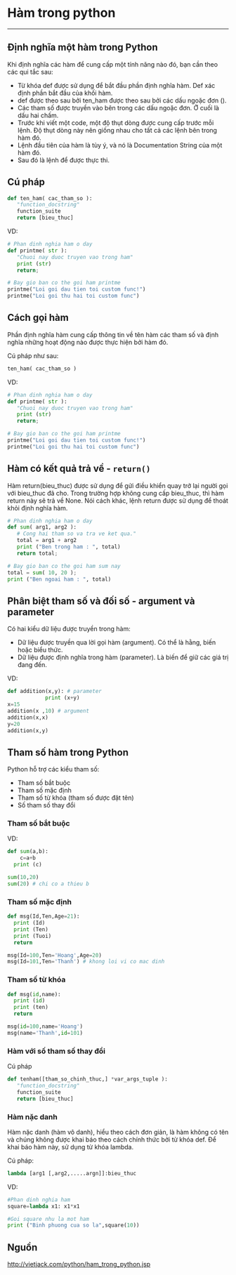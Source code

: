 # Hàm trong python
---
## Định nghĩa một hàm trong Python
Khi định nghĩa các hàm để cung cấp một tính năng nào đó, bạn cần theo các qui tắc sau:
- Từ khóa def được sử dụng để bắt đầu phần định nghĩa hàm. Def xác định phần bắt đầu của khối hàm.
- def được theo sau bởi ten_ham được theo sau bởi các dấu ngoặc đơn ().
- Các tham số được truyền vào bên trong các dấu ngoặc đơn. Ở cuối là dấu hai chấm.
- Trước khi viết một code, một độ thụt dòng được cung cấp trước mỗi lệnh. Độ thụt dòng này nên giống nhau cho tất cả các lệnh bên trong hàm đó.
- Lệnh đầu tiên của hàm là tùy ý, và nó là Documentation String của một hàm đó.
- Sau đó là lệnh để được thực thi.

## Cú pháp
```python
def ten_ham( cac_tham_so ):
   "function_docstring"
   function_suite
   return [bieu_thuc]
```
VD:
```python
# Phan dinh nghia ham o day
def printme( str ):
   "Chuoi nay duoc truyen vao trong ham"
   print (str)
   return;

# Bay gio ban co the goi ham printme
printme("Loi goi dau tien toi custom func!")
printme("Loi goi thu hai toi custom func")
```

## Cách gọi hàm
Phần định nghĩa hàm cung cấp thông tin về tên hàm các tham số và định nghĩa những hoạt động nào được thực hiện bởi hàm đó.

Cú pháp như sau:
```python  
ten_ham( cac_tham_so )
```
VD:
```python
# Phan dinh nghia ham o day
def printme( str ):
   "Chuoi nay duoc truyen vao trong ham"
   print (str)
   return;

# Bay gio ban co the goi ham printme
printme("Loi goi dau tien toi custom func!")
printme("Loi goi thu hai toi custom func")
```

## Hàm có kết quả trả về - `return()`
Hàm return(bieu_thuc) được sử dụng để gửi điều khiển quay trở lại người gọi với bieu_thuc đã cho. Trong trường hợp không cung cấp bieu_thuc, thì hàm return này sẽ trả về None. Nói cách khác, lệnh return được sử dụng để thoát khỏi định nghĩa hàm.
```python
# Phan dinh nghia ham o day
def sum( arg1, arg2 ):
   # Cong hai tham so va tra ve ket qua."
   total = arg1 + arg2
   print ("Ben trong ham : ", total)
   return total;

# Bay gio ban co the goi ham sum nay
total = sum( 10, 20 );
print ("Ben ngoai ham : ", total)
```

## Phân biệt tham số và đối số - argument và parameter
Có hai kiểu dữ liệu được truyền trong hàm:
- Dữ liệu được truyền qua lời gọi hàm (argument). Có thể là hằng, biến hoặc biểu thức.
- Dữ liệu được định nghĩa trong hàm (parameter). Là biến để giữ các giá trị đang đến.

VD:
```python
def addition(x,y): # parameter
    		print (x+y)
x=15
addition(x ,10) # argument
addition(x,x)
y=20
addition(x,y)
```

## Tham số hàm trong Python
Python hỗ trợ các kiểu tham số:
- Tham số bắt buộc
- Tham số mặc định
- Tham số từ khóa (tham số được đặt tên)
- Số tham số thay đổi

### Tham số bắt buộc
VD:
```python
def sum(a,b):
 	c=a+b
  print (c)

sum(10,20)
sum(20) # chi co a thieu b
```

### Tham số mặc định

```python
def msg(Id,Ten,Age=21):
  print (Id)
  print (Ten)
  print (Tuoi)
  return

msg(Id=100,Ten='Hoang',Age=20)
msg(Id=101,Ten='Thanh') # khong loi vi co mac dinh
```

### Tham số từ khóa
```python
def msg(id,name):
  print (id)
  print (ten)
  return

msg(id=100,name='Hoang')
msg(name='Thanh',id=101)
```

### Hàm với số tham số thay đổi
Cú pháp
```python
def tenham([tham_so_chinh_thuc,] *var_args_tuple ):
   "function_docstring"
   function_suite
   return [bieu_thuc]
```

### Hàm nặc danh
Hàm nặc danh (hàm vô danh), hiểu theo cách đơn giản, là hàm không có tên và chúng không được khai báo theo cách chính thức bởi từ khóa def. Để khai báo hàm này, sử dụng từ khóa lambda.

Cú pháp:
```python
lambda [arg1 [,arg2,.....argn]]:bieu_thuc
```

VD:
```python
#Phan dinh nghia ham
square=lambda x1: x1*x1

#Goi square nhu la mot ham
print ("Binh phuong cua so la",square(10))
```

## Nguồn
http://vietjack.com/python/ham_trong_python.jsp
